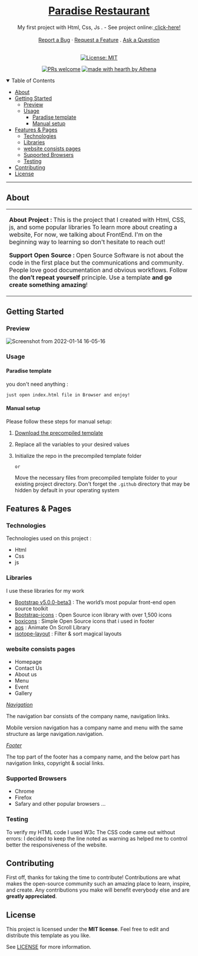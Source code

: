 <h1 align="center">
  <a href="https://github.com/Athenaazar/Paradise-restaurant-html-css">
    Paradise Restaurant
  </a>
</h1>

<div align="center">
  My first project with Html, Css, Js . - See project online:<a href="https://athenaazar.github.io/Paradise-restaurant-html-css/"> click-here!</a>
  <br />
  <br />
  <a href="https://github.com/Athenaazar/Paradise-restaurant-html-css/issues/new?assignees=&labels=bug&template=01_BUG_REPORT.md&title=bug%3A+">Report a Bug</a>
  ·
  <a href="https://github.com/Athenaazar/Paradise-restaurant-html-css/issues/new?assignees=&labels=enhancement&template=02_FEATURE_REQUEST.md&title=feat%3A+">Request a Feature</a>
  .
  <a href="https://github.com/Athenaazar/Paradise-restaurant-html-css/discussions">Ask a Question</a>
</div>

<div align="center">
<br />

[![License: MIT](https://img.shields.io/badge/License-MIT-yellow.svg)](https://opensource.org/licenses/MIT)

[![PRs welcome](https://img.shields.io/badge/PRs-welcome-ff69b4.svg?style=flat-square)](https://github.com/Athenaazar/Paradise-restaurant-html-css/issues?q=is%3Aissue+is%3Aopen+label%3A%22help+wanted%22)
[![made with hearth by Athena](https://img.shields.io/badge/made%20with%20%E2%9D%A4%EF%B8%8F%20by-Athena-red)](https://github.com/Athenaazar)

</div>

<details open="open">
<summary>Table of Contents</summary>

- [About](#about)
- [Getting Started](#getting-started)
  - [Preview](#preview)
  - [Usage](#usage)
    - [Paradise template](#paradise-template)
    - [Manual setup](#manual-setup)
- [Features & Pages](#features--pages)
  - [Technologies](#technologies)
  - [Libraries](#libraries)
  - [website consists pages](#website-consists-pages)
  - [Supported Browsers](#supported-browsers)
  - [Testing](#testing)
- [Contributing](#contributing)
- [License](#license)

</details>

---
## About

<table>
<tr>
<td>

**About Project :**
This is the project that I created with Html, CSS, js, and some popular libraries To learn more about creating a website, For now, we talking about FrontEnd.
I'm on the beginning way to learning so don't hesitate to reach out! 

**Support Open Source :**
Open Source Software is not about the code in the first place but the communications and community. People love good documentation and obvious workflows. Follow the **don’t repeat yourself** principle. Use a template **and go create something amazing**!



</details>

</td>
</tr>
</table>

## Getting Started
### Preview

![Screenshot from 2022-01-14 16-05-16](https://user-images.githubusercontent.com/25683280/149516927-1a91d76d-2145-4e6f-bb79-dcc7fa3cd794.png)


### Usage

#### Paradise template

you don't need anything :

```sh
just open index.html file in Browser and enjoy!
```

#### Manual setup

Please follow these steps for manual setup:

1. [Download the precompiled template](https://github.com/Athenaazar/Paradise-restaurant-html-css.git)
2. Replace all the variables to your desired values
3. Initialize the repo in the precompiled template folder

    `or`

    Move the necessary files from precompiled template folder to your existing project directory. Don't forget the `.github` directory that may be hidden by default in your operating system


 
 
## Features & Pages

### Technologies 
Technologies used on this project :
- Html
- Css
- js
### Libraries 
I use these libraries for my work 
- [Bootstrap v5.0.0-beta3](https://getbootstrap.com/) : The world’s most popular front-end open source toolkit<br>
- <a href="https://icons.getbootstrap.com/">Bootstrap-icons</a> : Open Source icon library with over 1,500 icons<br>
- <a href="https://boxicons.com">boxicons</a> : Simple Open Source icons that i used in footer<br>
- [aos](https://michalsnik.github.io/aos/) : Animate On Scroll Library<br>
- [isotope-layout](https://isotope.metafizzy.co/) : Filter & sort magical layouts


### website consists pages

- Homepage
- Contact Us
- About us
- Menu
- Event
- Gallery

<ins>_Navigation_</ins>

The navigation bar consists of the company name, navigation links.
 
Mobile version navigation has a company name and menu with the same structure as large navigation.navigation.

<ins>_Footer_</ins>

The top part of the footer has a company name, and the below part has navigation links, copyright & social links.


### Supported Browsers 
- Chrome
- Firefox
- Safary
 and other popular browsers ...
 
 
 
 ### Testing
 To verify my HTML code I used W3c
 The CSS code came out without errors:
 I decided to keep the line noted as warning as helped me to control better the responsiveness of the website.

## Contributing

First off, thanks for taking the time to contribute! Contributions are what makes the open-source community such an amazing place to learn, inspire, and create. Any contributions you make will benefit everybody else and are **greatly appreciated**.

## License
This project is licensed under the **MIT license**. Feel free to edit and distribute this template as you like.



See [LICENSE](https://choosealicense.com/licenses/mit/) for more information.

 


